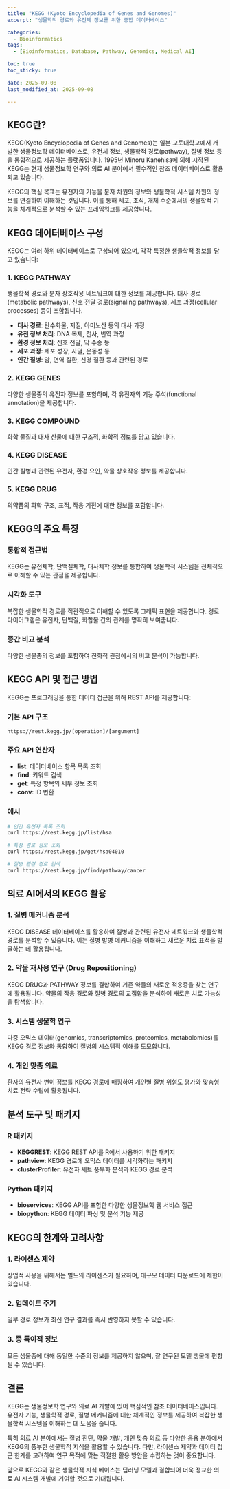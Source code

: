```yaml
---
title: "KEGG (Kyoto Encyclopedia of Genes and Genomes)"
excerpt: "생물학적 경로와 유전체 정보를 위한 종합 데이터베이스"

categories:
  - Bioinformatics
tags:
  - [Bioinformatics, Database, Pathway, Genomics, Medical AI]

toc: true
toc_sticky: true

date: 2025-09-08
last_modified_at: 2025-09-08

---
```


## KEGG란?

KEGG(Kyoto Encyclopedia of Genes and Genomes)는 일본 교토대학교에서 개발한 생물정보학 데이터베이스로, 유전체 정보, 생물학적 경로(pathway), 질병 정보 등을 통합적으로 제공하는 플랫폼입니다. 1995년 Minoru Kanehisa에 의해 시작된 KEGG는 현재 생물정보학 연구와 의료 AI 분야에서 필수적인 참조 데이터베이스로 활용되고 있습니다.

KEGG의 핵심 목표는 유전자의 기능을 분자 차원의 정보와 생물학적 시스템 차원의 정보를 연결하여 이해하는 것입니다. 이를 통해 세포, 조직, 개체 수준에서의 생물학적 기능을 체계적으로 분석할 수 있는 프레임워크를 제공합니다.

## KEGG 데이터베이스 구성

KEGG는 여러 하위 데이터베이스로 구성되어 있으며, 각각 특정한 생물학적 정보를 담고 있습니다:

### 1. KEGG PATHWAY
생물학적 경로와 분자 상호작용 네트워크에 대한 정보를 제공합니다. 대사 경로(metabolic pathways), 신호 전달 경로(signaling pathways), 세포 과정(cellular processes) 등이 포함됩니다.

- **대사 경로**: 탄수화물, 지질, 아미노산 등의 대사 과정
- **유전 정보 처리**: DNA 복제, 전사, 번역 과정
- **환경 정보 처리**: 신호 전달, 막 수송 등
- **세포 과정**: 세포 성장, 사멸, 운동성 등
- **인간 질병**: 암, 면역 질환, 신경 질환 등과 관련된 경로

### 2. KEGG GENES
다양한 생물종의 유전자 정보를 포함하며, 각 유전자의 기능 주석(functional annotation)을 제공합니다.

### 3. KEGG COMPOUND
화학 물질과 대사 산물에 대한 구조적, 화학적 정보를 담고 있습니다.

### 4. KEGG DISEASE
인간 질병과 관련된 유전자, 환경 요인, 약물 상호작용 정보를 제공합니다.

### 5. KEGG DRUG
의약품의 화학 구조, 표적, 작용 기전에 대한 정보를 포함합니다.

## KEGG의 주요 특징

### 통합적 접근법
KEGG는 유전체학, 단백질체학, 대사체학 정보를 통합하여 생물학적 시스템을 전체적으로 이해할 수 있는 관점을 제공합니다.

### 시각화 도구
복잡한 생물학적 경로를 직관적으로 이해할 수 있도록 그래픽 표현을 제공합니다. 경로 다이어그램은 유전자, 단백질, 화합물 간의 관계를 명확히 보여줍니다.

### 종간 비교 분석
다양한 생물종의 정보를 포함하여 진화적 관점에서의 비교 분석이 가능합니다.

## KEGG API 및 접근 방법

KEGG는 프로그래밍을 통한 데이터 접근을 위해 REST API를 제공합니다:

### 기본 API 구조
```
https://rest.kegg.jp/[operation]/[argument]
```

### 주요 API 연산자
- **list**: 데이터베이스 항목 목록 조회
- **find**: 키워드 검색
- **get**: 특정 항목의 세부 정보 조회
- **conv**: ID 변환

### 예시
```bash
# 인간 유전자 목록 조회
curl https://rest.kegg.jp/list/hsa

# 특정 경로 정보 조회
curl https://rest.kegg.jp/get/hsa04010

# 질병 관련 경로 검색
curl https://rest.kegg.jp/find/pathway/cancer
```

## 의료 AI에서의 KEGG 활용

### 1. 질병 메커니즘 분석
KEGG DISEASE 데이터베이스를 활용하여 질병과 관련된 유전자 네트워크와 생물학적 경로를 분석할 수 있습니다. 이는 질병 발병 메커니즘을 이해하고 새로운 치료 표적을 발굴하는 데 활용됩니다.

### 2. 약물 재사용 연구 (Drug Repositioning)
KEGG DRUG과 PATHWAY 정보를 결합하여 기존 약물의 새로운 적응증을 찾는 연구에 활용됩니다. 약물의 작용 경로와 질병 경로의 교집합을 분석하여 새로운 치료 가능성을 탐색합니다.

### 3. 시스템 생물학 연구
다중 오믹스 데이터(genomics, transcriptomics, proteomics, metabolomics)를 KEGG 경로 정보와 통합하여 질병의 시스템적 이해를 도모합니다.

### 4. 개인 맞춤 의료
환자의 유전자 변이 정보를 KEGG 경로에 매핑하여 개인별 질병 위험도 평가와 맞춤형 치료 전략 수립에 활용됩니다.

## 분석 도구 및 패키지

### R 패키지
- **KEGGREST**: KEGG REST API를 R에서 사용하기 위한 패키지
- **pathview**: KEGG 경로에 오믹스 데이터를 시각화하는 패키지
- **clusterProfiler**: 유전자 세트 풍부화 분석과 KEGG 경로 분석

### Python 패키지
- **bioservices**: KEGG API를 포함한 다양한 생물정보학 웹 서비스 접근
- **biopython**: KEGG 데이터 파싱 및 분석 기능 제공

## KEGG의 한계와 고려사항

### 1. 라이센스 제약
상업적 사용을 위해서는 별도의 라이센스가 필요하며, 대규모 데이터 다운로드에 제한이 있습니다.

### 2. 업데이트 주기
일부 경로 정보가 최신 연구 결과를 즉시 반영하지 못할 수 있습니다.

### 3. 종 특이적 정보
모든 생물종에 대해 동일한 수준의 정보를 제공하지 않으며, 잘 연구된 모델 생물에 편향될 수 있습니다.

## 결론

KEGG는 생물정보학 연구와 의료 AI 개발에 있어 핵심적인 참조 데이터베이스입니다. 유전자 기능, 생물학적 경로, 질병 메커니즘에 대한 체계적인 정보를 제공하여 복잡한 생물학적 시스템을 이해하는 데 도움을 줍니다. 

특히 의료 AI 분야에서는 질병 진단, 약물 개발, 개인 맞춤 의료 등 다양한 응용 분야에서 KEGG의 풍부한 생물학적 지식을 활용할 수 있습니다. 다만, 라이센스 제약과 데이터 접근 한계를 고려하여 연구 목적에 맞는 적절한 활용 방안을 수립하는 것이 중요합니다.

앞으로 KEGG와 같은 생물학적 지식 베이스는 딥러닝 모델과 결합되어 더욱 정교한 의료 AI 시스템 개발에 기여할 것으로 기대됩니다.